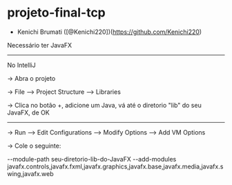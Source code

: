 # projeto-final-tcp

- Kenichi Brumati ([@Kenichi220])(https://github.com/Kenichi220)

Necessário ter JavaFX
 
----------------------------------------------------------------------------------------- 

No IntelliJ

  -> Abra o projeto
  
  -> File --> Project Structure --> Libraries
  
  -> Clica no botão +, adicione um Java, vá até o diretorio "lib" do seu JavaFX, de OK
  
-----------------------------------------------------------------------------------------

  -> Run --> Edit Configurations --> Modify Options --> Add VM Options
  
  -> Cole o seguinte: 

--module-path seu-diretorio-lib-do-JavaFX --add-modules javafx.controls,javafx.fxml,javafx.graphics,javafx.base,javafx.media,javafx.swing,javafx.web 
